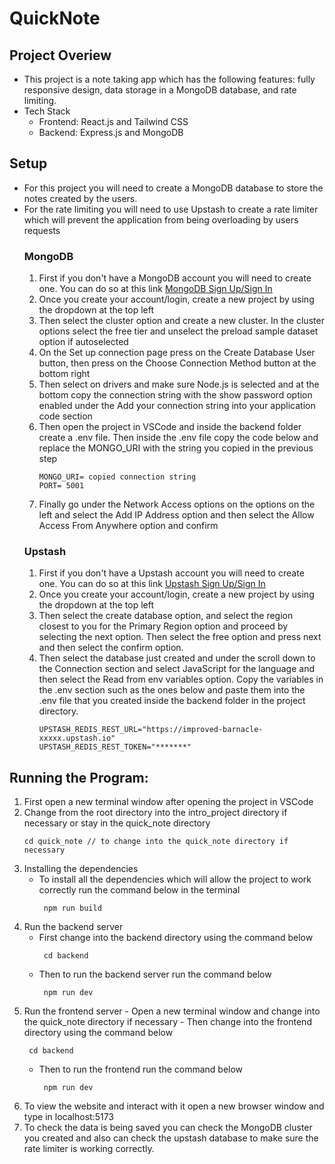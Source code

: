 # QuickNote
## Project Overiew
- This project is a note taking app which has the following features: fully responsive design, data storage in a MongoDB database, and rate limiting.
- Tech Stack
  - Frontend: React.js and Tailwind CSS
  - Backend: Express.js and MongoDB
## Setup
- For this project you will need to create a MongoDB database to store the notes created by the users.
- For the rate limiting you will need to use Upstash to create a rate limiter which will prevent the application from being overloading by users
  requests
  ### MongoDB
  1) First if you don't have a MongoDB account you will need to create one. You can do so at this link [MongoDB Sign Up/Sign In](https://www.mongodb.com/cloud/atlas/register)
  2) Once you create your account/login, create a new project by using the dropdown at the top left
  3) Then select the cluster option and create a new cluster. In the cluster options select the free tier and unselect the preload sample dataset option if autoselected
  4) On the Set up connection page press on the Create Database User button, then press on the Choose Connection Method button at the bottom right
  5) Then select on drivers and make sure Node.js is selected and at the bottom copy the connection string with the show password option enabled
     under the Add your connection string into your application code section
  6) Then open the project in VSCode and inside the backend folder create a .env file. Then inside the .env file copy the code below and replace the MONGO_URI
     with the string you copied in the previous step
      ```
      MONGO_URI= copied connection string
      PORT= 5001
      ```
  7) Finally go under the Network Access options on the options on the left and select the Add IP Address option and then select the Allow Access From Anywhere option
     and confirm
  ### Upstash
  1) First if you don't have a Upstash account you will need to create one. You can do so at this link [Upstash Sign Up/Sign In](https://console.upstash.com/auth/sign-in)
  2) Once you create your account/login, create a new project by using the dropdown at the top left
  3) Then select the create database option, and select the region closest to you for the Primary Region option and proceed by selecting the next option.
     Then select the free option and press next and then select the confirm option.
  4) Then select the database just created and under the scroll down to the Connection section and select JavaScript for the language and then select the Read from env variables option.
     Copy the variables in the .env section such as the ones below and paste them into the .env file that you created inside the backend folder in the project directory.
      ```
      UPSTASH_REDIS_REST_URL="https://improved-barnacle-xxxxx.upstash.io"
      UPSTASH_REDIS_REST_TOKEN="*******"
      ```
  
## Running the Program:
  1. First open a new terminal window after opening the project in VSCode
  2. Change from the root directory into the intro_project directory if necessary or stay in the quick_note directory
      ```
      cd quick_note // to change into the quick_note directory if necessary
      ```
  3. Installing the dependencies
     - To install all the dependencies which will allow the project to work correctly run the command below in the terminal
       ```
        npm run build
       ```
  4. Run the backend server
     - First change into the backend directory using the command below
       ```
        cd backend
       ```
      - Then to run the backend server run the command below
         ```
          npm run dev
         ```
   5. Run the frontend server
     - Open a new terminal window and change into the quick_note directory if necessary
     - Then change into the frontend directory using the command below
       ```
        cd backend
       ```
      - Then to run the frontend run the command below
         ```
          npm run dev
         ```
  7. To view the website and interact with it open a new browser window and type in localhost:5173
  8. To check the data is being saved you can check the MongoDB cluster you created and also can check the upstash database to make sure the rate limiter is working correctly.
